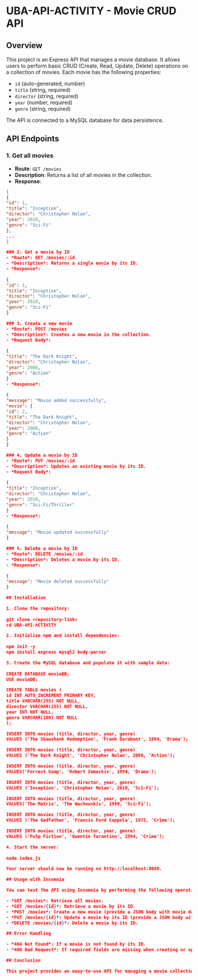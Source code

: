 # UBA-API-ACTIVITY - Movie CRUD API

## Overview

This project is an Express API that manages a movie database. It allows users to perform basic CRUD (Create, Read, Update, Delete) operations on a collection of movies. Each movie has the following properties:
- `id` (auto-generated, number)
- `title` (string, required)
- `director` (string, required)
- `year` (number, required)
- `genre` (string, required)

The API is connected to a MySQL database for data persistence.

## API Endpoints

### 1. Get all movies
- **Route**: `GET /movies`
- **Description**: Returns a list of all movies in the collection.
- **Response**:
```json
[
{
"id": 1,
"title": "Inception",
"director": "Christopher Nolan",
"year": 2010,
"genre": "Sci-Fi"
},
...
]

### 2. Get a movie by ID
- *Route*: GET /movies/:id
- *Description*: Returns a single movie by its ID.
- *Response*:
  
{
"id": 1,
"title": "Inception",
"director": "Christopher Nolan",
"year": 2010,
"genre": "Sci-Fi"
}

### 3. Create a new movie
- *Route*: POST /movies
- *Description*: Creates a new movie in the collection.
- *Request Body*:
  
{
"title": "The Dark Knight",
"director": "Christopher Nolan",
"year": 2008,
"genre": "Action"
}
- *Response*:
  
{
"message": "Movie added successfully",
"movie": {
"id": 2,
"title": "The Dark Knight",
"director": "Christopher Nolan",
"year": 2008,
"genre": "Action"
}
}

### 4. Update a movie by ID
- *Route*: PUT /movies/:id
- *Description*: Updates an existing movie by its ID.
- *Request Body*:
  
{
"title": "Inception",
"director": "Christopher Nolan",
"year": 2010,
"genre": "Sci-Fi/Thriller"
}
- *Response*:
  
{
"message": "Movie updated successfully"
}

### 5. Delete a movie by ID
- *Route*: DELETE /movies/:id
- *Description*: Deletes a movie by its ID.
- *Response*:
  
{
"message": "Movie deleted successfully"
}

## Installation

1. Clone the repository:
   
git clone <repository-link>
cd UBA-API-ACTIVITY

2. Initialize npm and install dependencies:
   
npm init -y
npm install express mysql2 body-parser

3. Create the MySQL database and populate it with sample data:
   
CREATE DATABASE movieDB;
USE movieDB;

CREATE TABLE movies (
id INT AUTO_INCREMENT PRIMARY KEY,
title VARCHAR(255) NOT NULL,
director VARCHAR(255) NOT NULL,
year INT NOT NULL,
genre VARCHAR(100) NOT NULL
);

INSERT INTO movies (title, director, year, genre)
VALUES ('The Shawshank Redemption', 'Frank Darabont', 1994, 'Drama');

INSERT INTO movies (title, director, year, genre)
VALUES ('The Dark Knight', 'Christopher Nolan', 2008, 'Action');

INSERT INTO movies (title, director, year, genre)
VALUES('Forrest Gump', 'Robert Zemeckis', 1994, 'Drama');

INSERT INTO movies (title, director, year, genre)
VALUES ('Inception', 'Christopher Nolan', 2010, 'Sci-Fi');

INSERT INTO movies (title, director, year, genre)
VALUES('The Matrix', 'The Wachowskis', 1999, 'Sci-Fi');

INSERT INTO movies (title, director, year, genre)
VALUES ('The Godfather', 'Francis Ford Coppola', 1972, 'Crime');

INSERT INTO movies (title, director, year, genre)
VALUES ('Pulp Fiction', 'Quentin Tarantino', 1994, 'Crime');

4. Start the server:
   
node index.js

Your server should now be running on http://localhost:8080.

## Usage with Insomnia

You can test the API using Insomnia by performing the following operations:

- *GET /movies*: Retrieve all movies.
- *GET /movies/{id}*: Retrieve a movie by its ID.
- *POST /movies*: Create a new movie (provide a JSON body with movie data).
- *PUT /movies/{id}*: Update a movie by its ID (provide a JSON body with updated data).
- *DELETE /movies/{id}*: Delete a movie by its ID.

## Error Handling

- *404 Not Found*: If a movie is not found by its ID.
- *400 Bad Request*: If required fields are missing when creating or updating a movie.

## Conclusion

This project provides an easy-to-use API for managing a movie collection with the capability to create, read, update, and delete movies. The API is built with Node.js, Express, and MySQL, and it includes basic validation and error handling.